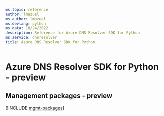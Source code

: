 ```yaml
---
ms.topic: reference
author: lmazuel
ms.author: lmazuel
ms.devlang: python
ms.data: 10/24/2022
description: Reference for Azure DNS Resolver SDK for Python
ms.service: dnsresolver
title: Azure DNS Resolver SDK for Python
---
```

# Azure DNS Resolver SDK for Python - preview

## Management packages - preview
[!INCLUDE [mgmt-packages](dns-resolver-mgmt-index.md)]